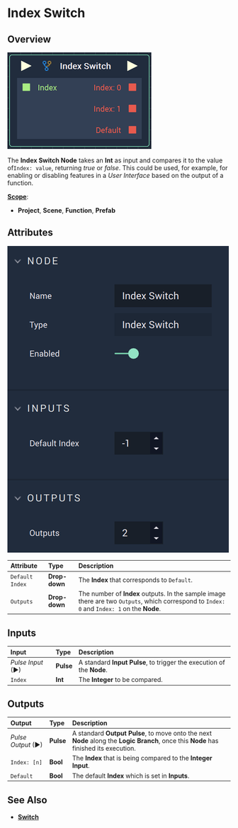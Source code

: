 # Index Switch

## Overview

![The Index Switch Node.](../../.gitbook/assets/indexswitchnode.png)

The **Index Switch Node** takes an **Int** as input and compares it to the value of`Index: value`, returning *true* or *false*. This could be used, for example, for enabling or disabling features in a *User Interface* based on the output of a function.

[**Scope**](../overview.md#scopes):
*  **Project**, **Scene**, **Function**, **Prefab**

## Attributes

![The Index Switch Node Attributes.](../../.gitbook/assets/indexswitchattributes.png)

| Attribute | Type | Description |
| :--- | :--- | :--- |
| `Default Index` | **Drop-down** | The **Index** that corresponds to `Default`. |
| `Outputs` | **Drop-down** | The number of **Index** outputs. In the sample image there are two `Outputs`, which correspond to `Index: 0` and `Index: 1` on the **Node**. |

## Inputs

| Input | Type | Description |
| :--- | :--- | :--- |
| _Pulse Input_ \(►\) | **Pulse** | A standard **Input Pulse**, to trigger the execution of the **Node**. |
| `Index` | **Int** | The **Integer** to be compared. |

## Outputs

| Output | Type | Description |
| :--- | :--- | :--- |
| _Pulse Output_ \(►\) | **Pulse** | A standard **Output Pulse**, to move onto the next **Node** along the **Logic Branch**, once this **Node** has finished its execution. |
| `Index: [n]` | **Bool** | The **Index** that is being compared to the **Integer** **Input**. |
| `Default` | **Bool** | The default **Index** which is set in **Inputs**. |

## See Also

* [**Switch**](switch.md)

